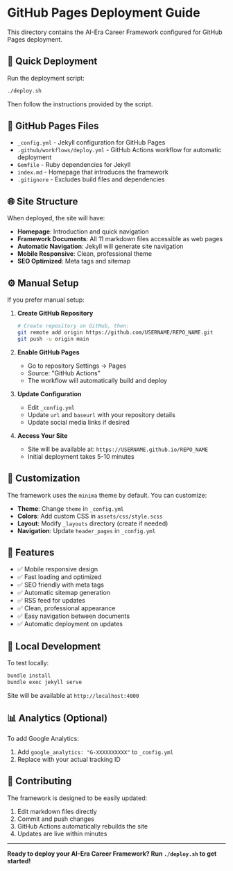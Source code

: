 # GitHub Pages Deployment Guide

This directory contains the AI-Era Career Framework configured for GitHub Pages deployment.

## 🚀 Quick Deployment

Run the deployment script:
```bash
./deploy.sh
```

Then follow the instructions provided by the script.

## 📁 GitHub Pages Files

- `_config.yml` - Jekyll configuration for GitHub Pages
- `.github/workflows/deploy.yml` - GitHub Actions workflow for automatic deployment
- `Gemfile` - Ruby dependencies for Jekyll
- `index.md` - Homepage that introduces the framework
- `.gitignore` - Excludes build files and dependencies

## 🌐 Site Structure

When deployed, the site will have:
- **Homepage**: Introduction and quick navigation
- **Framework Documents**: All 11 markdown files accessible as web pages
- **Automatic Navigation**: Jekyll will generate site navigation
- **Mobile Responsive**: Clean, professional theme
- **SEO Optimized**: Meta tags and sitemap

## ⚙️ Manual Setup

If you prefer manual setup:

1. **Create GitHub Repository**
   ```bash
   # Create repository on GitHub, then:
   git remote add origin https://github.com/USERNAME/REPO_NAME.git
   git push -u origin main
   ```

2. **Enable GitHub Pages**
   - Go to repository Settings → Pages
   - Source: "GitHub Actions"
   - The workflow will automatically build and deploy

3. **Update Configuration**
   - Edit `_config.yml`
   - Update `url` and `baseurl` with your repository details
   - Update social media links if desired

4. **Access Your Site**
   - Site will be available at: `https://USERNAME.github.io/REPO_NAME`
   - Initial deployment takes 5-10 minutes

## 🎨 Customization

The framework uses the `minima` theme by default. You can customize:

- **Theme**: Change `theme` in `_config.yml`
- **Colors**: Add custom CSS in `assets/css/style.scss`
- **Layout**: Modify `_layouts` directory (create if needed)
- **Navigation**: Update `header_pages` in `_config.yml`

## 📱 Features

- ✅ Mobile responsive design
- ✅ Fast loading and optimized
- ✅ SEO friendly with meta tags
- ✅ Automatic sitemap generation
- ✅ RSS feed for updates
- ✅ Clean, professional appearance
- ✅ Easy navigation between documents
- ✅ Automatic deployment on updates

## 🔧 Local Development

To test locally:
```bash
bundle install
bundle exec jekyll serve
```

Site will be available at `http://localhost:4000`

## 📊 Analytics (Optional)

To add Google Analytics:
1. Add `google_analytics: "G-XXXXXXXXXX"` to `_config.yml`
2. Replace with your actual tracking ID

## 🤝 Contributing

The framework is designed to be easily updated:
1. Edit markdown files directly
2. Commit and push changes
3. GitHub Actions automatically rebuilds the site
4. Updates are live within minutes

---

**Ready to deploy your AI-Era Career Framework? Run `./deploy.sh` to get started!**
